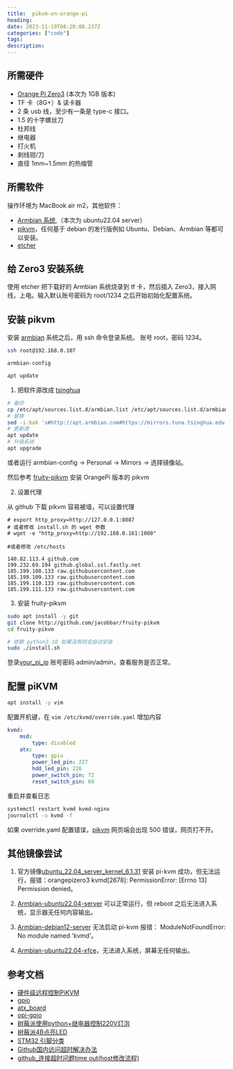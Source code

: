 ```yaml
---
title:  pikvm-on-orange-pi
heading:  
date: 2023-11-19T08:20:08.237Z
categories: ["code"]
tags: 
description:  
---
```



## 所需硬件
- [Orange Pi Zero3](http://www.orangepi.org/html/hardWare/computerAndMicrocontrollers/service-and-support/Orange-Pi-Zero-3.html) (本次为 1GB 版本)
- TF 卡（8G+）& 读卡器
- 2 条 usb 线，至少有一条是 type-c 接口。
- 1.5 的十字螺丝刀
- 杜邦线
- 继电器
- 打火机
- 剥线钳/刀
- 直径 1mm~1.5mm 的热缩管


## 所需软件
 操作环境为 MacBook air m2，其他软件：
- [Armbian 系统](https://github.com/leeboby/armbian-images),（本次为 ubuntu22.04 server）
- [pikvm](https://github.com/jacobbar/fruity-pikvm)，任何基于 debian 的发行版例如 Ubuntu、Debian、Armbian 等都可以安装。
- [etcher](https://etcher.balena.io/)

## 给 Zero3 安装系统
使用 etcher 把下载好的 Armbian 系统烧录到 tf 卡，然后插入 Zero3，接入网线，上电。输入默认账号密码为 root/1234 之后开始初始化配置系统。


## 安装 pikvm
安装 [armbian](https://docs.armbian.com/User-Guide_Getting-Started/#how-to-boot) 系统之后，用 ssh 命令登录系统。 账号 root，密码 1234。 

```bash
ssh root@192.168.0.107

armbian-config

apt update 
```

1. 把软件源改成 [tsinghua](https://mirrors.tuna.tsinghua.edu.cn/help/armbian/) 

```bash
# 备份
cp /etc/apt/sources.list.d/armbian.list /etc/apt/sources.list.d/armbian.list.bak
# 替换
sed -i.bak 's#http://apt.armbian.com#https://mirrors.tuna.tsinghua.edu.cn/armbian#g' /etc/apt/sources.list.d/armbian.list
# 更新源
apt update
# 升级系统
apt upgrade 
```
或者运行 armbian-config -> Personal -> Mirrors -> 选择镜像站。

然后参考 [fruity-pikvm](https://github.com/jacobbar/fruity-pikvm) 安装 OrangePi 版本的 pikvm



2. 设置代理

从 github 下载 pikvm 容易被墙，可以设置代理

```
# export http_proxy=http://127.0.0.1:8087
# 或者修改 install.sh 的 wget 参数 
# wget -e "http_proxy=http://192.168.0.161:1080" 

#或者修改 /etc/hosts

140.82.113.4 github.com
199.232.69.194 github.global.ssl.fastly.net
185.199.108.133 raw.githubusercontent.com
185.199.109.133 raw.githubusercontent.com
185.199.110.133 raw.githubusercontent.com
185.199.111.133 raw.githubusercontent.com

```

3. 安装 fruity-pikvm
```bash
sudo apt install -y git
git clone http://github.com/jacobbar/fruity-pikvm
cd fruity-pikvm

# 依赖 python3.10 如果没有则会自动安装
sudo ./install.sh

```


登录[your_pi_ip](https://192.168.0.107/) 账号密码 admin/admin，查看服务是否正常。


## 配置 piKVM


```bash
apt install -y vim
```

配置开机键，在 `vim /etc/kvmd/override.yaml` 增加内容
```yaml
kvmd:
    msd:
        type: disabled
    atx:  
        type: gpio
        power_led_pin: 227
        hdd_led_pin: 226
        power_switch_pin: 72
        reset_switch_pin: 69
```

重启并查看日志
```bash
systemctl restart kvmd kvmd-nginx
journalctl -u kvmd -f
```

如果 override.yaml 配置错误，[pikvm](https://192.168.0.107/) 网页端会出现 500 错误，网页打不开。


## 其他镜像尝试
1. 官方镜像[ubuntu_22.04_server_kernel_6.1.31](https://drive.google.com/drive/folders/1CJYrhHyyje9dEY4-t7JhcZBJfdAFBJro)
安装 pi-kvm 成功，但无法运行，报错：orangepizero3 kvmd[2678]: PermissionError: [Errno 13] Permission denied。

2. [Armbian-ubuntu22.04-server](https://github.com/leeboby/armbian-images)
可以正常运行，但 reboot 之后无法进入系统，显示器无任何内容输出。

3. [Armbian-debian12-server](https://github.com/leeboby/armbian-images) 无法启动 pi-kvm 报错： ModuleNotFoundError: No module named 'kvmd'。

4. [Armbian-ubuntu22.04-xfce](https://github.com/leeboby/armbian-images)，无法进入系统，屏幕无任何输出。




## 参考文档
- [硬件级远程控制PiKVM](https://www.bilibili.com/video/BV1VN4y1971c)
- [gpio](https://docs.pikvm.org/gpio/)
- [atx_board](https://docs.pikvm.org/atx_board/?h=atx)
- [opi-gpio](https://opi-gpio.readthedocs.io/en/latest/api-documentation.html)
- [树莓派使用python+继电器控制220V灯泡](https://www.cnblogs.com/ejiyuan/p/15365792.html)
- [树莓派4B点亮LED](https://blog.csdn.net/weixin_51245887/article/details/123491767)
- [STM32 引脚分类](https://zhuanlan.zhihu.com/p/67412073)
- [Github国内访问超时解决办法](https://blog.csdn.net/unstorm/article/details/121532868)
- [github_连接超时问题time out(host修改流程)](https://blog.51cto.com/u_15672212/5382054)



